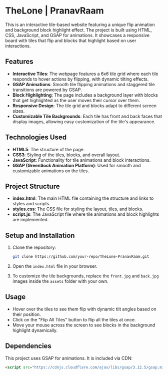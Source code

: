# TheLone | PranavRaam

This is an interactive tile-based website featuring a unique flip animation and background block highlight effect. The project is built using HTML, CSS, JavaScript, and GSAP for animations. It showcases a responsive board with tiles that flip and blocks that highlight based on user interactions.

## Features

- **Interactive Tiles**: The webpage features a 6x6 tile grid where each tile responds to hover actions by flipping, with dynamic tilting effects.
- **GSAP Animations**: Smooth tile flipping animations and staggered tile transitions are powered by GSAP.
- **Block Highlighting**: The page includes a background layer with blocks that get highlighted as the user moves their cursor over them.
- **Responsive Design**: The tile grid and blocks adapt to different screen sizes.
- **Customizable Tile Backgrounds**: Each tile has front and back faces that display images, allowing easy customization of the tile's appearance.

## Technologies Used

- **HTML5**: The structure of the page.
- **CSS3**: Styling of the tiles, blocks, and overall layout.
- **JavaScript**: Functionality for tile animations and block interactions.
- **GSAP (GreenSock Animation Platform)**: Used for smooth and customizable animations on the tiles.
  
## Project Structure

- **index.html**: The main HTML file containing the structure and links to styles and scripts.
- **styles.css**: The CSS file for styling the layout, tiles, and blocks.
- **script.js**: The JavaScript file where tile animations and block highlights are implemented.

## Setup and Installation

1. Clone the repository:
    ```bash
    git clone https://github.com/your-repo/TheLone-PranavRaam.git
    ```

2. Open the `index.html` file in your browser.

3. To customize the tile backgrounds, replace the `front.jpg` and `back.jpg` images inside the `assets` folder with your own.

## Usage

- Hover over the tiles to see them flip with dynamic tilt angles based on their position.
- Click on the "Flip All Tiles" button to flip all the tiles at once.
- Move your mouse across the screen to see blocks in the background highlight dynamically.

## Dependencies

This project uses GSAP for animations. It is included via CDN:
```html
<script src="https://cdnjs.cloudflare.com/ajax/libs/gsap/3.12.5/gsap.min.js"></script>

